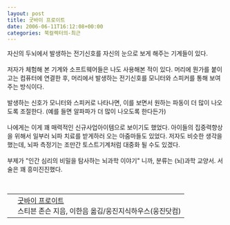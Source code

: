 ```yaml
---
layout: post
title: 굿바이 프로이트
date: 2006-06-11T16:12:08+00:00
categories: 북컬렉터의-최근
---
```

자신의 두뇌에서 발생하는 전기신호를 자신의 눈으로 보게 해주는 기계들이 있다.<br /><br />저자가 체험해 본 기계와 소프트웨어들은 나도 사용해본 적이 있다. 머리에 뭔가를 붙이고는 컴퓨터에 연결한 후, 머리에서 발생하는 전기신호를 모니터와 스피커를 통해 보여주는 방식이다.<br /><br />발생하는 신호가 모니터와 스피커로 나타나면, 이를 보면서 원하는 파동이 더 많이 나오도록 조절한다. (예를 들면 알파파가 더 많이 나오도록 한다든가) <br /><br />나에게는 이게 꽤 매력적인 신규사업아이템으로 보이기도 했었다. 아이들의 집중력향상을 위해서 일부러 뇌파 치료를 받게하러 오는 아줌마들도 있었다. 저자도 비슷한 생각을 했는데, 뇌파 측정기는 조만간 토스트기계처럼 대중화 될 수도 있겠다.<br /><br />부제가 "인간 심리의 비밀을 탐사하는 뇌과학 이야기" 니까, 분류는 (뇌)과학 교양서. 서술은 꽤 흥미진진했다.<br /><br />

<table align=right class="albook"><tbody><tr><td><a href="http://www.aladdin.co.kr/shop/wproduct.aspx?ISBN=8901056372&ttbkey=ttbjinto1216001&copyPaper=1"><img src="http://image.aladdin.co.kr/coveretc/book/covermini/8901056372_1.jpg" alt="" border="0"/></a></td><td align="left"  style="vertical-align:top;"><a href="http://www.aladdin.co.kr/shop/wproduct.aspx?ISBN=8901056372&ttbkey=ttbjinto1216001&copyPaper=1" class="aladdin_title">굿바이 프로이트</a><br/>스티븐 존슨 지음, 이한음 옮김/웅진지식하우스(웅진닷컴)</td></tr></tbody></table>
